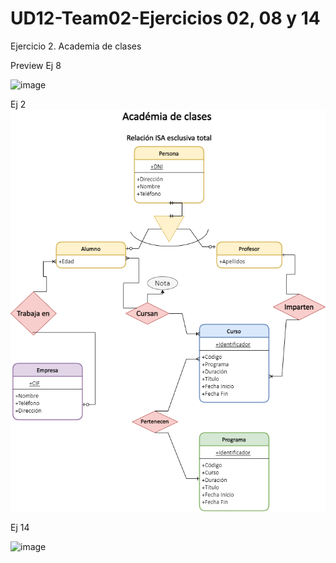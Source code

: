 # UD12-Team02-Ejercicios 02, 08 y 14
Ejercicio 2. Academia de clases 

Preview Ej 8

![image](https://user-images.githubusercontent.com/65864090/164395104-bcf25dd4-01c1-4e1c-9b1c-b2b3b3a7ebaf.png)

Ej 2
![image](https://github.com/JagaScripts/UD12-Team02-Ejercicio02/blob/master/Ejercicio2Academia%20de%20clases.png)


Ej 14 

![image](https://github.com/JagaScripts/UD12-Team02-Ejercicios-02-08-14/blob/master/Ejercicio2-14RedSocial.PNG)
